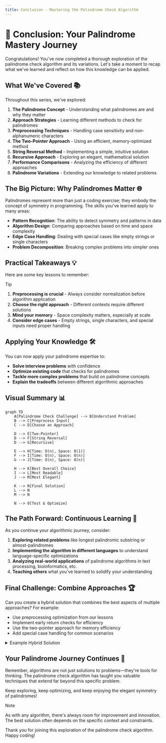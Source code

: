 ```yaml
---
title: Conclusion - Mastering the Palindrome Check Algorithm
---
```


# 🎯 Conclusion: Your Palindrome Mastery Journey

Congratulations! You've now completed a thorough exploration of the palindrome check algorithm and its variations. Let's take a moment to recap what we've learned and reflect on how this knowledge can be applied.

## What We've Covered 📚

Throughout this series, we've explored:

1. **The Palindrome Concept** - Understanding what palindromes are and why they matter
2. **Approach Strategies** - Learning different methods to check for palindromes
3. **Preprocessing Techniques** - Handling case sensitivity and non-alphanumeric characters
4. **The Two-Pointer Approach** - Using an efficient, memory-optimized method
5. **String Reversal Method** - Implementing a simple, intuitive solution
6. **Recursive Approach** - Exploring an elegant, mathematical solution
7. **Performance Comparisons** - Analyzing the efficiency of different approaches
8. **Palindrome Variations** - Extending our knowledge to related problems

## The Big Picture: Why Palindromes Matter 🌐

Palindromes represent more than just a coding exercise; they embody the concept of symmetry in programming. The skills you've learned apply to many areas:

- **Pattern Recognition**: The ability to detect symmetry and patterns in data
- **Algorithm Design**: Comparing approaches based on time and space complexity
- **Edge Case Handling**: Dealing with special cases like empty strings or single characters
- **Problem Decomposition**: Breaking complex problems into simpler ones

## Practical Takeaways 💡

Here are some key lessons to remember:

> [!TIP]
> 1. **Preprocessing is crucial** - Always consider normalization before algorithm application
> 2. **Choose the right approach** - Different contexts require different solutions
> 3. **Mind your memory** - Space complexity matters, especially at scale
> 4. **Consider edge cases** - Empty strings, single characters, and special inputs need proper handling

## Applying Your Knowledge 🛠️

You can now apply your palindrome expertise to:

- **Solve interview problems** with confidence
- **Optimize existing code** that checks for palindromes
- **Tackle more complex problems** that build on palindrome concepts
- **Explain the tradeoffs** between different algorithmic approaches

## Visual Summary 📊

```mermaid
graph TD
    A[Palindrome Check Challenge] --> B[Understand Problem]
    B --> C[Preprocess Input]
    C --> D[Choose an Approach]
    
    D --> E[Two-Pointer]
    D --> F[String Reversal]
    D --> G[Recursive]
    
    E --> H[Time: O(n), Space: O(1)]
    F --> I[Time: O(n), Space: O(n)]
    G --> J[Time: O(n), Space: O(n)]
    
    H --> K[Best Overall Choice]
    I --> L[Most Readable]
    J --> M[Most Elegant]
    
    K --> N[Final Solution]
    L --> N
    M --> N
    
    N --> O[Test & Optimize]
```

## The Path Forward: Continuous Learning 🚀

As you continue your algorithmic journey, consider:

1. **Exploring related problems** like longest palindromic substring or almost-palindromes
2. **Implementing the algorithm in different languages** to understand language-specific optimizations
3. **Analyzing real-world applications** of palindrome algorithms in text processing, bioinformatics, etc.
4. **Teaching others** what you've learned to solidify your understanding

## Final Challenge: Combine Approaches 🏆

Can you create a hybrid solution that combines the best aspects of multiple approaches? For example:

- Use preprocessing optimization from our lessons
- Implement early return checks for efficiency
- Use the two-pointer approach for memory efficiency
- Add special case handling for common scenarios

<details>
<summary>Example Hybrid Solution</summary>

```javascript
function isPalindrome(s) {
  // Early return for empty strings or single characters
  if (s.length <= 1) return true;
  
  // Preprocess and check in one pass
  let left = 0;
  let right = s.length - 1;
  
  while (left < right) {
    // Skip non-alphanumeric characters from left
    while (left < right && !isAlphanumeric(s[left])) {
      left++;
    }
    
    // Skip non-alphanumeric characters from right
    while (left < right && !isAlphanumeric(s[right])) {
      right--;
    }
    
    // Compare characters (case-insensitive)
    if (s[left].toLowerCase() !== s[right].toLowerCase()) {
      return false;
    }
    
    left++;
    right--;
  }
  
  return true;
}

function isAlphanumeric(char) {
  const code = char.charCodeAt(0);
  return (code >= 48 && code <= 57) ||  // 0-9
         (code >= 65 && code <= 90) ||  // A-Z
         (code >= 97 && code <= 122);   // a-z
}
```

This hybrid solution:
- Avoids creating a new string for preprocessing
- Handles non-alphanumeric characters on-the-fly
- Uses constant extra space (O(1))
- Implements early returns for efficiency
</details>

## Your Palindrome Journey Continues 🌈

Remember, algorithms are not just solutions to problems—they're tools for thinking. The palindrome check algorithm has taught you valuable techniques that extend far beyond this specific problem.

Keep exploring, keep optimizing, and keep enjoying the elegant symmetry of palindromes!

> [!NOTE]
> As with any algorithm, there's always room for improvement and innovation. The best solution often depends on the specific context and constraints.

Thank you for joining this exploration of the palindrome check algorithm. Happy coding! 